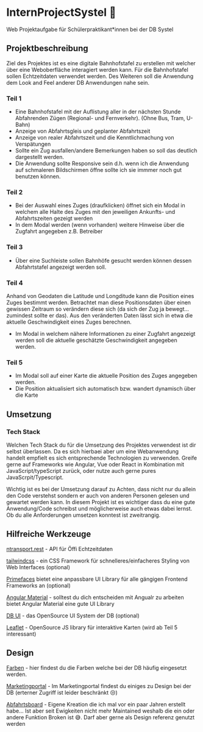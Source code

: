 # InternProjectSystel 🚄
Web Projektaufgabe für Schülerpraktikant*innen bei der DB Systel

## Projektbeschreibung
Ziel des Projektes ist es eine digitale Bahnhofstafel zu erstellen mit welcher über eine Weboberfläche interagiert werden kann.
Für die Bahnhofstafel sollen Echtzeitdaten verwendet werden. Des Weiteren soll die Anwendung dem Look and Feel anderer DB Anwendungen nahe sein.

### Teil 1
- Eine Bahnhofstafel mit der Auflistung aller in der nächsten Stunde Abfahrenden Zügen (Regional- und Fernverkehr). (Ohne Bus, Tram, U-Bahn)
- Anzeige von Abfahrtsgleis und geplanter Abfahrtszeit
- Anzeige von realer Abfahrtszeit und die Kenntlichmachung von Verspätungen
- Sollte ein Zug ausfallen/andere Bemerkungen haben so soll das deutlich dargestellt werden.
- Die Anwendung sollte Responsive sein d.h. wenn ich die Anwendung auf schmaleren Bildschirmen öffne sollte ich sie immmer noch gut benutzen können.

### Teil 2
- Bei der Auswahl eines Zuges (draufklicken) öffnet sich ein Modal in welchem alle Halte des Zuges mit den jeweiligen Ankunfts- und Abfahrtszeiten gezeigt werden
- In dem Modal werden (wenn vorhanden) weitere Hinweise über die Zugfahrt angegeben z.B. Betreiber

### Teil 3
- Über eine Suchleiste sollen Bahnhöfe gesucht werden können dessen Abfahrtstafel angezeigt werden soll.

### Teil 4
Anhand von Geodaten die Latitude und Longditude kann die Position eines Zuges bestimmt werden. Betrachtet man diese Positionsdaten über einen gewissen Zeitraum so verändern diese sich (da sich der Zug ja bewegt... zumindest sollte er das).
Aus den veränderten Daten lässt sich in etwa die aktuelle Geschwindigkeit eines Zuges berechnen.

- Im Modal in welchem nähere Informationen zu einer Zugfahrt angezeigt werden soll die aktuelle geschätzte Geschwindigkeit angegeben werden.

### Teil 5
- Im Modal soll auf einer Karte die aktuelle Position des Zuges angegeben werden.
- Die Position aktualisiert sich automatisch bzw. wandert dynamisch über die Karte

## Umsetzung

### Tech Stack
Welchen Tech Stack du für die Umsetzung des Projektes verwendest ist dir selbst überlassen. Da es sich hierbaei aber um eine Webanwendung handelt empfielt es sich entsprechende Technologien zu verwenden.
Greife gerne auf Frameworks wie Angular, Vue oder React in Kombination mit JavaScript/typeScript zurück, oder nutze auch gerne pures JavaScrpit/Typescript.

Wichtig ist es bei der Umsetzung darauf zu Achten, dass nicht nur du allein den Code verstehst sondern er auch von anderen Personen gelesen und gewartet werden kann.
In diesem Projekt ist es wichtiger dass du eine gute Anwendung/Code schreibst und möglicherweise auch etwas dabei lernst. Ob du alle Anforderungen umsetzen konntest ist zweitrangig.

## Hilfreiche Werkzeuge
[ntransport.rest](https://transport.rest/) - API für Öffi Echtzeitdaten

[tailwindcss](https://tailwindcss.com/) - ein CSS Framework für schnelleres/einfacheres Styling von Web Interfaces (optional)

[Primefaces](https://www.primefaces.org/) bietet eine anpassbare UI Library für alle gängigen Frontend Frameworks an (optional)

[Angular Material](https://material.angular.io/) - solltest du dich entscheiden mit Angualr zu arbeiten bietet Angular Material eine gute UI Library

[DB UI](https://db-ui.github.io/) - das OpenSource UI System der DB (optional)

[Leaflet](https://leafletjs.com/) - OpenSource JS library für interaktive Karten (wird ab Teil 5 interessant)

## Design

[Farben](https://marketingportal.extranet.deutschebahn.com/marketingportal/Marke-und-Design/Basiselemente/Farbe#) - hier findest du die Farben welche bei der DB häufig eingesetzt werden.

[Marketingportal](https://marketingportal.extranet.deutschebahn.com/marketingportal) - Im Marketingportal findest du einiges zu Design bei der DB (erterner Zugriff ist leider beschränkt 😒)

[Abfahrtsboard](https://digital-board-official.vercel.app/) - Eigene Kreation die ich mal vor ein paar Jahren erstellt habe... Ist aber seit Ewigkeiten nicht mehr Maintained weshalb die ein oder andere Funktion Broken ist 😅. Darf aber gerne als Design referenz genutzt werden
